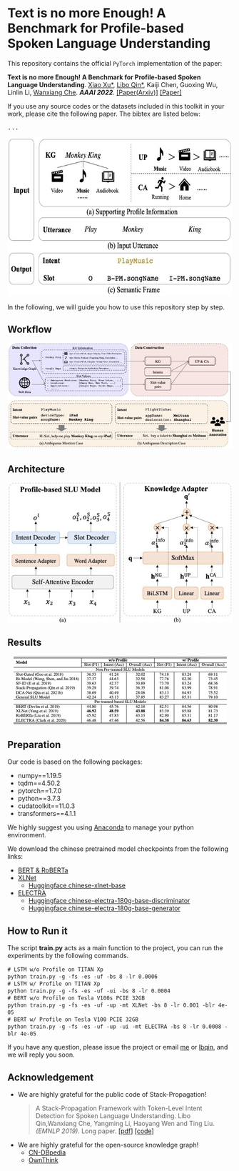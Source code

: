 # Text is no more Enough! A Benchmark for Profile-based Spoken Language Understanding

This repository contains the official `PyTorch` implementation of the paper: 

**Text is no more Enough! A Benchmark for Profile-based Spoken Language Understanding**. [Xiao Xu*](http://ir.hit.edu.cn/~xxu/), [Libo Qin*](http://ir.hit.edu.cn/~lbqin/), Kaiji Chen, Guoxing Wu, Linlin Li, [Wanxiang Che](http://ir.hit.edu.cn/~car/). ***AAAI 2022***. [[Paper(Arxiv)]](https://arxiv.org/abs/2112.11953) [[Paper]](#)

If you use any source codes or the datasets included in this toolkit in your work, please cite the following paper. The bibtex are listed below:

<pre>
...
</pre>
<div align=center>
  <img src="img/example.jpg" alt="example" width="600pt" height="355pt"/>
</div>

In the following, we will guide you how to use this repository step by step.

## Workflow
<div align=center>
  <img src="img/annotation.jpg" alt="framework">
</div>

## Architecture
<div align=center>
  <img src="img/framework.jpg" alt="framework"/>
</div>

## Results
<div align=center>
  <img src="img/result.jpg" alt="result"/ />
</div>

## Preparation

Our code is based on the following packages:

- numpy==1.19.5
- tqdm==4.50.2
- pytorch==1.7.0
- python==3.7.3
- cudatoolkit==11.0.3
- transformers==4.1.1

We highly suggest you using [Anaconda](https://www.anaconda.com/) to manage your python environment.

We download the chinese pretrained model checkpoints from the following links:
- [BERT & RoBERTa](https://github.com/ymcui/Chinese-BERT-wwm)
- [XLNet](https://github.com/ymcui/Chinese-XLNet)
  - [Huggingface chinese-xlnet-base](https://huggingface.co/hfl/chinese-xlnet-base/)
- [ELECTRA](https://github.com/ymcui/Chinese-ELECTRA) 
  - [Huggingface chinese-electra-180g-base-discriminator](https://huggingface.co/hfl/chinese-electra-180g-base-discriminator/)
  - [Huggingface chinese-electra-180g-base-generator](https://huggingface.co/hfl/chinese-electra-180g-base-generator/)

## How to Run it

The script **train.py** acts as a main function to the project, you can run the experiments by the following commands.

```Shell
# LSTM w/o Profile on TITAN Xp
python train.py -g -fs -es -uf -bs 8 -lr 0.0006
# LSTM w/ Profile on TITAN Xp
python train.py -g -fs -es -uf -ui -bs 8 -lr 0.0004
# BERT w/o Profile on Tesla V100s PCIE 32GB
python train.py -g -fs -es -uf -up -mt XLNet -bs 8 -lr 0.001 -blr 4e-05
# BERT w/ Profile on Tesla V100 PCIE 32GB
python train.py -g -fs -es -uf -up -ui -mt ELECTRA -bs 8 -lr 0.0008 -blr 4e-05
```

If you have any question, please issue the project or email [me](mailto:xxu@ir.hit.edu.cn) or [lbqin](mailto:lbqin@ir.hit.edu.cn), and we will reply you soon.

## Acknowledgement
- We are highly grateful for the public code of Stack-Propagation!
  > A Stack-Propagation Framework with Token-Level Intent Detection for Spoken Language Understanding. Libo Qin,Wanxiang Che, Yangming Li, Haoyang Wen and Ting Liu. *(EMNLP 2019)*. Long paper. [[pdf]](https://www.aclweb.org/anthology/D19-1214/) [[code]](https://github.com/LeePleased/StackPropagation-SLU)
- We are highly grateful for the open-source knowledge graph!
  - [CN-DBpedia](http://kw.fudan.edu.cn/apis/cndbpedia/)
  - [OwnThink](https://www.ownthink.com/docs/kg/)
